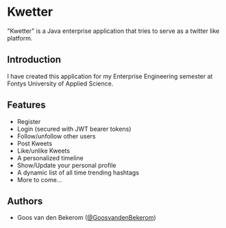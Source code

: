 # Kwetter

"Kwetter" is a Java enterprise application that tries to serve as a twitter like platform. 

## Introduction

I have created this application for my Enterprise Engineering semester at Fontys University of Applied Science.

## Features

- Register
- Login (secured with JWT bearer tokens)
- Follow/unfollow other users
- Post Kweets
- Like/unlike Kweets
- A personalized timeline
- Show/Update your personal profile
- A dynamic list of all time trending hashtags
- More to come...

## Authors

- Goos van den Bekerom ([@GoosvandenBekerom](https://github.com/GoosvandenBekerom))
